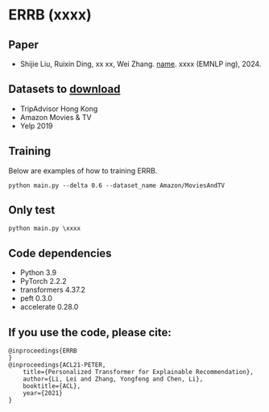 # ERRB (xxxx)

## Paper
- Shijie Liu, Ruixin Ding, xx xx, Wei Zhang. [name](https:xx). xxxx (EMNLP ing), 2024.

## Datasets to [download](https://lifehkbueduhk-my.sharepoint.com/:f:/g/personal/16484134_life_hkbu_edu_hk/Eln600lqZdVBslRwNcAJL5cBarq6Mt8WzDKpkq1YCqQjfQ?e=cISb1C)
- TripAdvisor Hong Kong
- Amazon Movies & TV
- Yelp 2019

## Training
Below are examples of how to training ERRB.
```
python main.py --delta 0.6 --dataset_name Amazon/MoviesAndTV
```
## Only test
```
python main.py \xxxx
```
## Code dependencies
- Python 3.9
- PyTorch 2.2.2
- transformers 4.37.2
- peft 0.3.0
- accelerate 0.28.0

## If you use the code, please cite:
```
@inproceedings{ERRB
}
@inproceedings{ACL21-PETER,
	title={Personalized Transformer for Explainable Recommendation},
	author={Li, Lei and Zhang, Yongfeng and Chen, Li},
	booktitle={ACL},
	year={2021}
}
```
